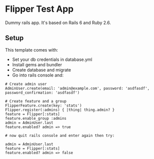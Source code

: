# Flipper Test App

Dummy rails app. It's based on Rails 6 and Ruby 2.6.

## Setup

This template comes with:
- Set your db credentials in database.yml
- Install gems and bundler
- Create database and migrate
- Go into rails console and:

```
# Create admin user
AdminUser.create(email: 'admin@example.com', password: 'asdfasdf', password_confirmation: 'asdfasdf')

# Create feature and a group
FlipperFeature.create(key: 'stats')
Flipper.register(:admins) { |thing| thing.admin? }
feature = Flipper[:stats]
feature.enable_group :admins
admin = AdminUser.last
feature.enabled? admin => true

# now quit rails console and enter again then try:

admin = AdminUser.last
feature = Flipper[:stats]
feature.enabled? admin => false
```
